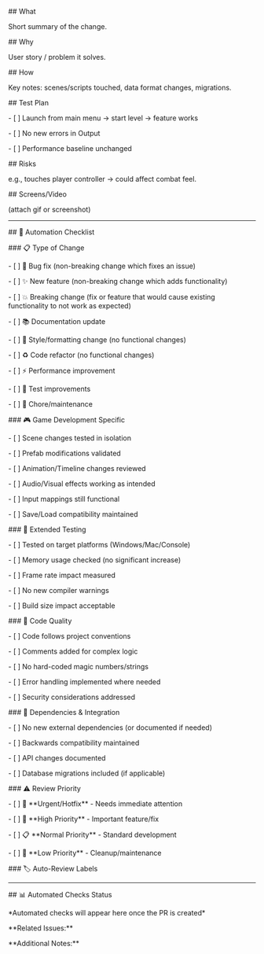 \## What

Short summary of the change.



\## Why

User story / problem it solves.



\## How

Key notes: scenes/scripts touched, data format changes, migrations.



\## Test Plan

\- \[ ] Launch from main menu → start level → feature works

\- \[ ] No new errors in Output

\- \[ ] Performance baseline unchanged



\## Risks

e.g., touches player controller → could affect combat feel.



\## Screens/Video

(attach gif or screenshot)



---



\## 🤖 Automation Checklist



\### 📋 Type of Change

\- \[ ] 🐛 Bug fix (non-breaking change which fixes an issue)

\- \[ ] ✨ New feature (non-breaking change which adds functionality) 

\- \[ ] 💥 Breaking change (fix or feature that would cause existing functionality to not work as expected)

\- \[ ] 📚 Documentation update

\- \[ ] 🎨 Style/formatting change (no functional changes)

\- \[ ] ♻️ Code refactor (no functional changes)

\- \[ ] ⚡ Performance improvement

\- \[ ] 🧪 Test improvements

\- \[ ] 🔧 Chore/maintenance



\### 🎮 Game Development Specific

\- \[ ] Scene changes tested in isolation

\- \[ ] Prefab modifications validated

\- \[ ] Animation/Timeline changes reviewed

\- \[ ] Audio/Visual effects working as intended

\- \[ ] Input mappings still functional

\- \[ ] Save/Load compatibility maintained



\### 🧪 Extended Testing

\- \[ ] Tested on target platforms (Windows/Mac/Console)

\- \[ ] Memory usage checked (no significant increase)

\- \[ ] Frame rate impact measured

\- \[ ] No new compiler warnings

\- \[ ] Build size impact acceptable



\### 📝 Code Quality

\- \[ ] Code follows project conventions

\- \[ ] Comments added for complex logic

\- \[ ] No hard-coded magic numbers/strings

\- \[ ] Error handling implemented where needed

\- \[ ] Security considerations addressed



\### 🔗 Dependencies \& Integration

\- \[ ] No new external dependencies (or documented if needed)

\- \[ ] Backwards compatibility maintained

\- \[ ] API changes documented

\- \[ ] Database migrations included (if applicable)



\### ⚠️ Review Priority

\- \[ ] 🚨 \*\*Urgent/Hotfix\*\* - Needs immediate attention

\- \[ ] 🎯 \*\*High Priority\*\* - Important feature/fix

\- \[ ] 📋 \*\*Normal Priority\*\* - Standard development

\- \[ ] 🧹 \*\*Low Priority\*\* - Cleanup/maintenance



\### 🏷️ Auto-Review Labels

<!-- Add any of these in the PR description to trigger specific automation: -->

<!-- \[skip-review] - Skip automated review -->

<!-- \[no-merge] - Block auto-merge -->

<!-- \[needs-manual-review] - Force human review -->



---



\## 📊 Automated Checks Status

<!-- This section will be populated by GitHub Actions -->

\*Automated checks will appear here once the PR is created\*



\*\*Related Issues:\*\* <!-- Link any related issues: Fixes #123, Closes #456 -->



\*\*Additional Notes:\*\* <!-- Any other context, concerns, or notes for reviewers -->

